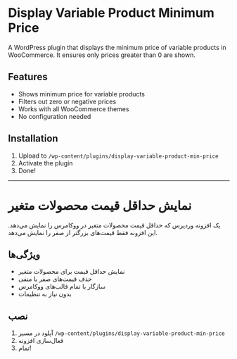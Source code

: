# Display Variable Product Minimum Price

A WordPress plugin that displays the minimum price of variable products in WooCommerce. It ensures only prices greater than 0 are shown.

## Features
- Shows minimum price for variable products
- Filters out zero or negative prices
- Works with all WooCommerce themes
- No configuration needed

## Installation
1. Upload to `/wp-content/plugins/display-variable-product-min-price`
2. Activate the plugin
3. Done!

---

# نمایش حداقل قیمت محصولات متغیر

یک افزونه وردپرس که حداقل قیمت محصولات متغیر در ووکامرس را نمایش می‌دهد. این افزونه فقط قیمت‌های بزرگتر از صفر را نمایش می‌دهد.

## ویژگی‌ها
- نمایش حداقل قیمت برای محصولات متغیر
- حذف قیمت‌های صفر یا منفی
- سازگار با تمام قالب‌های ووکامرس
- بدون نیاز به تنظیمات

## نصب
1. آپلود در مسیر `/wp-content/plugins/display-variable-product-min-price`
2. فعال‌سازی افزونه
3. تمام! 